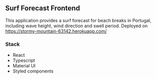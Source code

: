 ## Surf Forecast Frontend

This application provides a surf forecast for beach breaks in Portugal, including wave height, wind direction and swell period. Deployed on https://stormy-mountain-63142.herokuapp.com/

### Stack

- React
- Typescript
- Material UI
- Styled components
